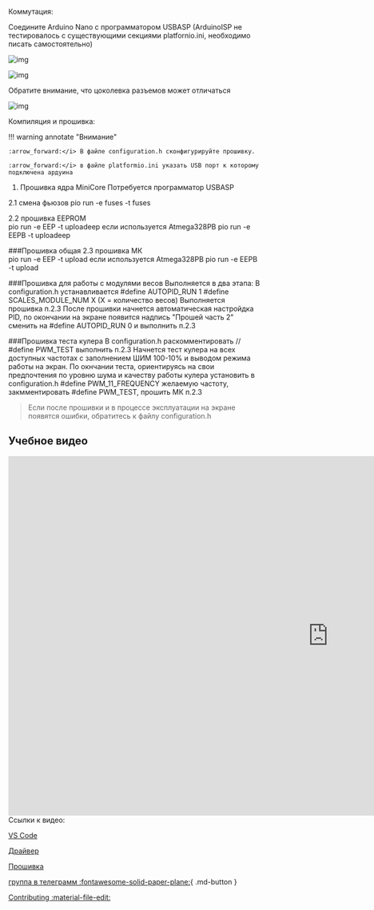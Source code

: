 
Коммутация:

Соедините Arduino Nano с программатором USBASP
(ArduinoISP не тестировалось с существующими секциями platfornio.ini, необходимо писать самостоятельно) 
<!-- https://raw.githubusercontent.com/pavluchenkor/iDryerController/master/src_isp/pins.png -->
![img](https://raw.githubusercontent.com/pavluchenkor/iDryerController/master/src_isp/pins.png)

![img](https://raw.githubusercontent.com/pavluchenkor/iDryerController/master/src_isp/usbasp10.jpg)

Обратите внимание, что цоколевка разъемов может отличаться

![img](https://raw.githubusercontent.com/pavluchenkor/iDryerController/master/src_isp/img001.png)

Компиляция и прошивка:

!!! warning annotate "Внимание"

    :arrow_forward:</i> В файле configuration.h сконфигурируйте прошивку.
    
    :arrow_forward:</i> в файле platformio.ini указать USB порт к которому подключена ардуина


1. Прошивка ядра MiniCore
Потребуется программатор USBASP

2.1 смена фьюзов
    pio run -e fuses -t fuses

2.2 прошивка EEPROM<br>
    pio run -e EEP -t uploadeep
    если используется Atmega328PB
    pio run -e EEPB -t uploadeep

###Прошивка общая
2.3 прошивка МК<br>
    pio run -e EEP -t upload
    если используется Atmega328PB
    pio run -e EEPB -t upload 

###Прошивка для работы с модулями весов
Выполняется в два этапа:
В configuration.h устанавливается
#define AUTOPID_RUN 1
#define SCALES_MODULE_NUM Х (Х = количество весов)
Выполняется прошивка п.2.3
После прошивки начнется автоматическая настройдка PID, по окончании на экране появится надпись "Прошей часть 2"
сменить на #define AUTOPID_RUN 0
и выполнить п.2.3

###Прошивка теста кулера
В configuration.h раскомментировать // #define PWM_TEST
выполнить п.2.3
Начнется тест кулера на всех доступных частотах с заполнением ШИМ 100-10% и выводом режима работы на экран. По окнчании теста, ориентируясь на свои предпочтения по уровню шума и качеству работы кулера установить в configuration.h #define PWM_11_FREQUENCY желаемую частоту,  закмментировать #define PWM_TEST, прошить МК п.2.3


> Если после прошивки и в процессе эксплуатации на экране появятся ошибки, обратитесь к файлу configuration.h

## Учебное видео
<div class="video-wrapper">
  <iframe width="1280" height="720" src="https://www.youtube.com/embed/psw30jXlxPQ" frameborder="0" allowfullscreen></iframe>
</div>
Ссылки к видео:

[VS Code](https://code.visualstudio.com/Download)

[Драйвер](https://zadig.akeo.ie/)

[Прошивка](https://github.com/pavluchenkor/iDryerController)


[группа в телеграмм :fontawesome-solid-paper-plane:](https://t.me/iDryer){ .md-button }

[Contributing :material-file-edit:](https://github.com/pavluchenkor/iDryerController)

